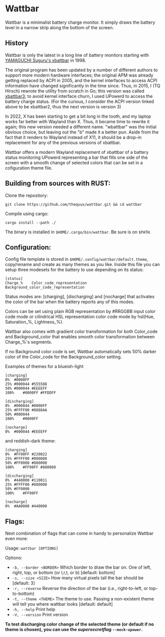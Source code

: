 # Wattbar

Wattbar is a minimalist battery charge monitor. It simply draws the battery
level in a narrow strip along the bottom of the screen.


## History
Wattbar is only the latest in a long line of battery monitors starting with
[YAMAGUCHI Suguru's xbattbar](https://github.com/lichtblau/xbattbar) in 1998.

The original program has been updated by a number of different authors to support
more modern hardware interfaces; the original APM was already getting replaced by
ACPI in 2005, and the kernel interfaces to access ACPI information have changed
significantly in the time since. Thus, in 2015, I (TQ Hirsch) rewrote the utility
from scratch in Go; this version was called [xbattbar3](https://github.com/thequux/xbattbar3);
to avoid kernel interface churn, I used UPowerd to access the battery charge status.
(For the curious, I consider the ACPI version linked above to be xbattbar2, thus the
next version is version 3)

In 2022, X has been starting to get a bit long in the tooth, and my laptop works
far better with Wayland than X. Thus, it became time to rewrite it again; this new
version needed a different name. "wbattbar" was the initial obvious choice, but
leaving out the "b" made it a better pun. Aside from the fact that it renders to
Wayland instead of X11, it should be a drop-in replacement for any of the previous
versions of xbattbar.

Wattbar offers a modern Wayland replacement of xbattbar of a battery status 
monitoring UPowerd representing a bar that fills one side of the screen with a 
smooth change of selected colors that can be set in a cofiguration theme file.

## Building from sources with RUST:
Clone the repository:
```
git clone https://github.com/thequux/wattbar.git && cd wattbar
```
Compile using cargo:
```
cargo install --path ./
```
The binary is installed in ```$HOME/.cargo/bin/wattbar```. Be sure is on ```$PATH```.

## Configuration:
Config file template is stored in ```$HOME/.config/wattbar/default.theme```, copy/rename 
and create as many themes as you like. Inside this file you can setup three modesets 
for the battery to use depending on its status:

```
[status]
Charge_%	Color_code_representation	Background_color_code_representation
```

Status modes are:
[charging], [discharging] and [nocharge] that activates the color of the bar when 
the battery reports any of this modes.

Colors can be set using plain RGB representation by #RRGGBB input color code mode 
or cilindrical HSL representation color code mode by hsl(Hue, Saturation_%, Lightness_%).

Wattbar also comes with gradient color transformation for both Color_code and
Background_color that enables smooth color transformation between Charge_%'s segments.

If no Background color code is set, Wattbar automatically sets 50% darker color
of the Color_code for the Background_color setting.

Examples of themes for a blueish-light

```
[charging]
0%	#0000FF
25%	#000044 #555588
50%	#000044	#EEEEFF
100%	#0000FF #FFDDFF

[discharging]
0%	#000044	#0000FF
25%	#FFFF00 #8888AA
50%	#000044
100%	#0000FF

[nocharge]
0%	#000044 #EEEEFF
```

and reddish-dark theme:

```
[charging]
0%	#FF00FF #220022
25%	#FFFF00 #880088
50%	#FF0000	#880000
100%	#FF00FF #880088

[discharging]
0%	#440000	#110011
25%	#FFFF00 #880000
50%	#FF0000
100%	#FF00FF

[nocharge]
0%	#AA0000 #440000
```

## Flags:
Next combination of flags that can come in handy to personalize Wattbar even more:

Usage: ```wattbar [OPTIONS]```

Options:
*  ```-b, --border <BORDER>```  Which border to draw the bar on. One of left, right, top, 
  or bottom (or l,r,t, or b) [default: bottom]
*  ```-s, --size <SIZE>```      How many virtual pixels tall the bar should be [default: 3]
*  ```-r, --reverse```          Reverse the direction of the bar (i.e., right-to-left, or 
  top-to-bottom)
*  ```-t, --theme <THEME>```    The theme to use. Passing a non-existent theme will tell you 
  where wattbar looks [default: default]
*  ```-h, --help```             Print help
*  ```-V, --version```          Print version

**To test discharging color change of the selected theme (or default if no theme is chosen), you 
can use the _supersecretflag_ ```--mock-upower```.**

